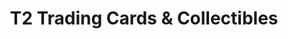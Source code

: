 ---
title: "T2 Trading Cards & Collectibles"
url: /tigard/t2-trading-cards-und-collectibles/
shop: Sammler
---
